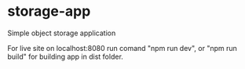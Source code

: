 # storage-app
Simple object storage application

For live site on localhost:8080 run comand "npm run dev", or "npm run build" for building app in dist folder.

